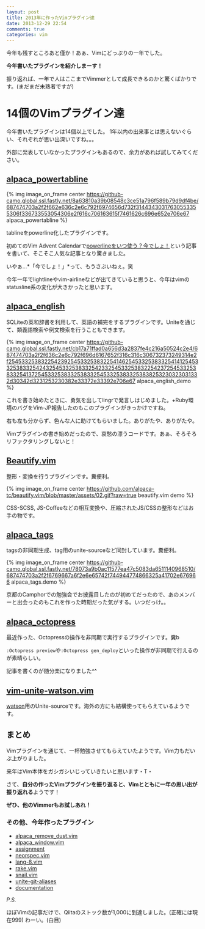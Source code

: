 ```yaml
---
layout: post
title: 2013年に作ったVimプラグイン達
date: 2013-12-29 22:54
comments: true
categories: vim
---
```


今年も残すところあと僅か！あぁ、Vimにどっぷりの一年でした。

**今年書いたプラグインを紹介しまーす！**

<!-- more -->

振り返れば、一年で人はここまでVimmerとして成長できるのかと驚くばかりです。(まだまだ未熟者ですが)

# 14個のVimプラグイン達

今年書いたプラグインは14個以上でした。
1年以内の出来事とは思えないぐらい、それぞれが思い出深いですね。。。

外部に発表していなかったプラグインもあるので、余力があれば試してみてください。

## [alpaca\_powertabline]( https://github.com/alpaca-tc/alpaca_powertabline )

{% img image_on_frame center https://github-camo.global.ssl.fastly.net/8a63810a39b08548c3ce51a796f589b79d9df4be/687474703a2f2f662e636c2e6c792f6974656d732f31443430317630553355306f336733553054306e2f616c706163615f7461626c696e652e706e67  alpaca_powertabline %}

tablineをpowerline化したプラグインです。

初めてのVim Advent Calendarで[powerlineをいつ使う？今でしょ！](http://qiita.com/alpaca_taichou/items/ab70f914a6a577e25d70)という記事を書いて、そこそこ人気な記事となり驚きました。

いやぁ...*「今でしょ！」*って、もうさぶいねぇ。笑

今年一年でlightlineやvim-airlineなどが出てきていると思うと、今年はvimのstatusline系の変化が大きかったと思います。

## [alpaca\_english]( https://github.com/alpaca-tc/alpaca_english.git )

SQLiteの英和辞書を利用して、英語の補完をするプラグインです。Uniteを通じて、類義語検索や例文検索を行うこともできます。

{% img image_on_frame center https://github-camo.global.ssl.fastly.net/cb17a71ffad0a656d3a2837fe4c216a50524c2e4/687474703a2f2f636c2e6c792f696d6167652f316c316c306732373249314e2f254533253832254239254533253832254146254533253833254141254533253833254243254533253833254233254533253832254237254533253833254137254533253833253833254533253833253838253230323031332d30342d3231253230382e33372e33392e706e67 alpaca_english_demo %}

これを書き始めたときに、勇気を出してlingrで発言しはじめました。+Ruby環境のバグをVim-JP報告したのもこのプラグインがきっかけですね。

右も左も分からず、色んな人に助けてもらいました。ありがたや、ありがたや。

Vimプラグインの書き始めだったので、哀愁の漂うコードです。あぁ、そろそろリファクタリングしないと！

## [Beautify.vim](https://github.com/alpaca-tc/beautify.vim.git)

整形・変換を行うプラグインです。糞便利。

{% img image_on_frame center https://github.com/alpaca-tc/beautify.vim/blob/master/assets/02.gif?raw=true beautify.vim demo %}

CSS-SCSS, JS-Coffeeなどの相互変換や、圧縮されたJS/CSSの整形などはお手の物です。

## [alpaca\_tags]( https://github.com/alpaca-tc/alpaca_tags )

tagsの非同期生成、tag用のunite-sourceなど同封しています。糞便利。

{% img image_on_frame center https://github-camo.global.ssl.fastly.net/78073a9b0ac11577ea47c5083da6511140968510/687474703a2f2f6769667a6f2e6e65742f744944774866325a41702e676966 alpaca_tags.demo %}

京都のCamphorでの勉強会でお披露目したのが初めてだったので、あのメンバーと出会ったのもこれを作った時期だった気がする。いつだっけ。。

## [alpaca\_octopress]( https://github.com/alpaca-tc/alpaca_octopress.vim )

最近作った、Octopressの操作を非同期で実行するプラグインです。糞b

`:Octopress preview`や`:Octopress gen_deploy`といった操作が非同期で行えるのが素晴らしい。

記事を書くのが随分楽になりました^^

## [vim-unite-watson.vim]( https://github.com/alpaca-tc/vim-unite-watson.vim )

[watson](http://goosecode.com/watson/)用のUnite-sourceです。海外の方にも結構使ってもらえているようです。

## まとめ

Vimプラグインを通じて、一杯勉強させてもらえていたようです。Vim力もだいぶ上がりました。

来年はVim本体をガシガシいじっていきたいと思います・T・


さて、**自分の作ったVimプラグインを振り返ると、Vimとともに一年の思い出が振り返れる**ようです！

**ぜひ、他のVimmerもお試しあれ！**

### その他、今年作ったプラグイン

- [alpaca\_remove\_dust.vim]( https://github.com/alpaca-tc/alpaca_remove_dust.vim )
- [alpaca\_window.vim]( https://github.com/alpaca-tc/alpaca_window.vim )
- [assignment]( https://github.com/alpaca-tc/assignment )
- [neorspec.vim]( https://github.com/alpaca-tc/neorspec.vim )
- [lang-8.vim]( https://github.com/alpaca-tc/lang-8.vim )
- [rake.vim]( https://github.com/alpaca-tc/rake.vim )
- [snail.vim]( https://github.com/alpaca-tc/snail.vim )
- [unite-git-aliases]( https://github.com/alpaca-tc/unite-git-aliases )
- [documentation]( https://github.com/alpaca-tc/documentation )

*P.S.*

ほぼVimの記事だけで、Qiitaのストック数が1,000に到達しました。(正確には現在999)
わーい。(白目)
